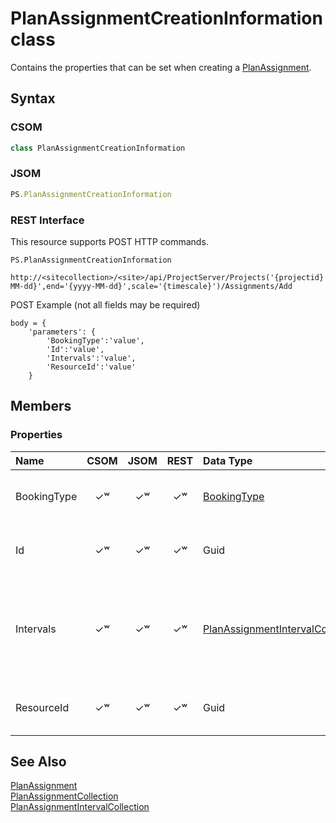 [comment]: # (Name:PlanAssignmentCreationInformation)
[comment]: # (Type:class)
[comment]: # (Status:Verified)

# <a name="name"></a>PlanAssignmentCreationInformation class

<a name="description"></a>Contains the properties that can be set when creating a [PlanAssignment](PlanAssignment.md).

## <a name="syntax"></a>Syntax

### CSOM

```C#
class PlanAssignmentCreationInformation 
```
### JSOM

```JavaScript
PS.PlanAssignmentCreationInformation
```
### REST Interface

This resource supports POST HTTP commands.

```
PS.PlanAssignmentCreationInformation

http://<sitecollection>/<site>/api/ProjectServer/Projects('{projectid}')/GetResourcePlanByUrl(start='{yyyy-MM-dd}',end='{yyyy-MM-dd}',scale='{timescale}')/Assignments/Add
```
POST Example (not all fields may be required)
```
body = {
	'parameters': {
		'BookingType':'value', 
		'Id':'value', 
		'Intervals':'value', 
		'ResourceId':'value'		
	}
```

## <a name="members"></a>Members

### <a name="properties"></a>Properties

|**Name**|**CSOM**|**JSOM**|**REST**|**Data Type**|**Description**|
|:-----|:-----:|:-----:|:-----:|:-----|:-----|
|<a name="BookingType"></a>BookingType|&#x2713;&#x02B7;|&#x2713;&#x02B7;|&#x2713;&#x02B7;|[BookingType](BookingType.md)|Gets or sets the booking type of the assignment.|
|<a name="Id"></a>Id|&#x2713;&#x02B7;|&#x2713;&#x02B7;|&#x2713;&#x02B7;|Guid|Gets or sets the GUID for the plan assignment.|
|<a name="Intervals"></a>Intervals|&#x2713;&#x02B7;|&#x2713;&#x02B7;|&#x2713;&#x02B7;|[	PlanAssignmentIntervalCollection](PlanAssignmentIntervalCollection.md)|Gets or sets an enumerator that iterates through a collection of time intervals.|
|<a name="ResourceId"></a>ResourceId|&#x2713;&#x02B7;|&#x2713;&#x02B7;|&#x2713;&#x02B7;|Guid|Gets or sets the GUID of the resource.|

## <a name="seeAlso"></a>See Also

[PlanAssignment](PlanAssignment.md)<br/>
[PlanAssignmentCollection](PlanAssignmentCollection.md)<br/>
[PlanAssignmentIntervalCollection](PlanAssignmentIntervalCollection.md)
